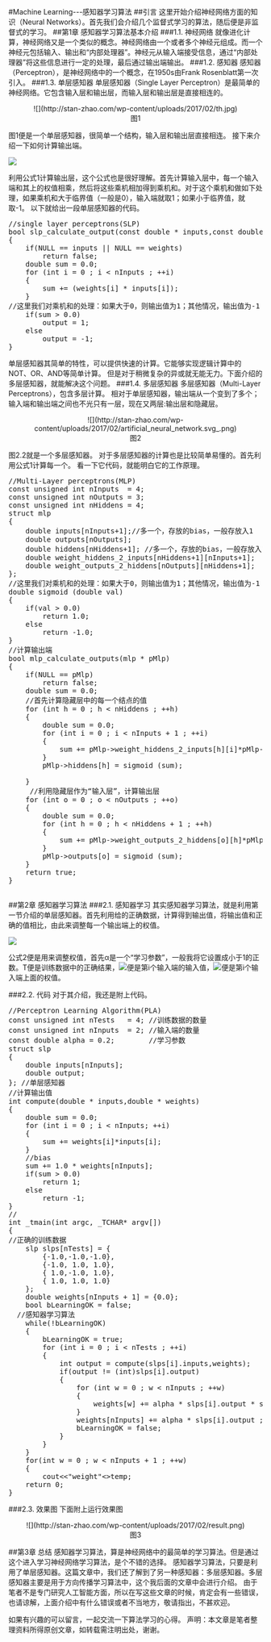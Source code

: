 #Machine Learning---感知器学习算法
##引言
这里开始介绍神经网络方面的知识（Neural Networks）。首先我们会介绍几个监督式学习的算法，随后便是非监督式的学习。
##第1章 感知器学习算法基本介绍
###1.1. 神经网络
就像进化计算，神经网络又是一个类似的概念。神经网络由一个或者多个神经元组成。而一个神经元包括输入、输出和“内部处理器”。神经元从输入端接受信息，通过“内部处理器”将这些信息进行一定的处理，最后通过输出端输出。
###1.2. 感知器
感知器（Perceptron），是神经网络中的一个概念，在1950s由Frank Rosenblatt第一次引入。
###1.3. 单层感知器
单层感知器（Single Layer Perceptron）是最简单的神经网络。它包含输入层和输出层，而输入层和输出层是直接相连的。

<center>![](http://stan-zhao.com/wp-content/uploads/2017/02/th.jpg)</center>
<center>图1</center>

图1便是一个单层感知器，很简单一个结构，输入层和输出层直接相连。
接下来介绍一下如何计算输出端。

![](http://stan-zhao.com/wp-content/uploads/2017/02/formula1-1.png)

利用公式1计算输出层，这个公式也是很好理解。首先计算输入层中，每一个输入端和其上的权值相乘，然后将这些乘机相加得到乘机和。对于这个乘机和做如下处理，如果乘机和大于临界值（一般是0），输入端就取1；如果小于临界值，就取-1。
以下就给出一段单层感知器的代码。
<pre>
//single layer perceptrons(SLP)
bool slp_calculate_output(const double * inputs,const double * weights,int nInputs,int & output)
{
	if(NULL == inputs || NULL == weights)
		return false;
	double sum = 0.0;
	for (int i = 0 ; i < nInputs ; ++i)
	{
		sum += (weights[i] * inputs[i]);
	}
//这里我们对乘机和的处理：如果大于0，则输出值为1；其他情况，输出值为-1
	if(sum > 0.0)
		output = 1;
	else
		output = -1;
}
</pre>

单层感知器其简单的特性，可以提供快速的计算。它能够实现逻辑计算中的NOT、OR、AND等简单计算。
但是对于稍微复杂的异或就无能无力。下面介绍的多层感知器，就能解决这个问题。
###1.4. 多层感知器
多层感知器（Multi-Layer Perceptrons），包含多层计算。
相对于单层感知器，输出端从一个变到了多个；输入端和输出端之间也不光只有一层，现在又两层:输出层和隐藏层。
<center>![](http://stan-zhao.com/wp-content/uploads/2017/02/artificial_neural_network.svg_.png)</center>
<center>图2</center>

图2.2就是一个多层感知器。
对于多层感知器的计算也是比较简单易懂的。首先利用公式1计算每一个。
看一下它代码，就能明白它的工作原理。
<pre>
//Multi-Layer perceptrons(MLP)
const unsigned int nInputs  = 4;
const unsigned int nOutputs = 3;
const unsigned int nHiddens = 4;
struct mlp
{
	double inputs[nInputs+1];//多一个，存放的bias，一般存放入1
	double outputs[nOutputs];
	double hiddens[nHiddens+1]; //多一个，存放的bias，一般存放入1
	double weight_hiddens_2_inputs[nHiddens+1][nInputs+1];
	double weight_outputs_2_hiddens[nOutputs][nHiddens+1];
};
//这里我们对乘机和的处理：如果大于0，则输出值为1；其他情况，输出值为-1
double sigmoid (double val)
{
	if(val > 0.0)
		return 1.0;
	else
		return -1.0;
}
//计算输出端
bool mlp_calculate_outputs(mlp * pMlp)
{
	if(NULL == pMlp)
		return false;
	double sum = 0.0;
    //首先计算隐藏层中的每一个结点的值
	for (int h = 0 ; h < nHiddens ; ++h)
	{
		double sum = 0.0;
		for (int i = 0 ; i < nInputs + 1 ; ++i)
		{
			sum += pMlp->weight_hiddens_2_inputs[h][i]*pMlp->inputs[i];
		}
	    pMlp->hiddens[h] = sigmoid (sum);

	}
     //利用隐藏层作为“输入层”，计算输出层
	for (int o = 0 ; o < nOutputs ; ++o)
	{
		double sum = 0.0;
		for (int h = 0 ; h < nHiddens + 1 ; ++h)
		{
			sum += pMlp->weight_outputs_2_hiddens[o][h]*pMlp->hiddens[h];
		}
		pMlp->outputs[o] = sigmoid (sum);
	}
	return true;
}

</pre>

##第2章 感知器学习算法
###2.1. 感知器学习
其实感知器学习算法，就是利用第一节介绍的单层感知器。首先利用给的正确数据，计算得到输出值，将输出值和正确的值相比，由此来调整每一个输出端上的权值。

![](http://stan-zhao.com/wp-content/uploads/2017/02/formula2-1.png)

公式2便是用来调整权值，首先α是一个“学习参数”，一般我将它设置成小于1的正数。T便是训练数据中的正确结果，![](http://stan-zhao.com/wp-content/uploads/2017/02/input_i.png)便是第i个输入端的输入值，![](http://stan-zhao.com/wp-content/uploads/2017/02/weight_i.png)便是第i个输入端上面的权值。

###2.2. 代码
对于其介绍，我还是附上代码。
<pre>
//Perceptron Learning Algorithm(PLA)
const unsigned int nTests   = 4; //训练数据的数量
const unsigned int nInputs  = 2; //输入端的数量
const double alpha = 0.2;        //学习参数
struct slp
{
	double inputs[nInputs];
	double output;
}; //单层感知器
//计算输出值
int compute(double * inputs,double * weights)
{
	double sum = 0.0;
	for (int i = 0 ; i < nInputs; ++i)
	{
		sum += weights[i]*inputs[i];
	}
	//bias
	sum += 1.0 * weights[nInputs];
	if(sum > 0.0)
		return 1;
	else
		return -1;
}
//
int _tmain(int argc, _TCHAR* argv[])
{
//正确的训练数据
	slp slps[nTests] = {
		{-1.0,-1.0,-1.0},
		{-1.0, 1.0, 1.0},
		{ 1.0,-1.0, 1.0},
		{ 1.0, 1.0, 1.0}
	};
	double weights[nInputs + 1] = {0.0};
	bool bLearningOK = false;
  //感知器学习算法
	while(!bLearningOK)
	{
		bLearningOK = true;
		for (int i = 0 ; i < nTests ; ++i)
		{
			int output = compute(slps[i].inputs,weights);
			if(output != (int)slps[i].output)
			{
				for (int w = 0 ; w < nInputs ; ++w)
				{
					weights[w] += alpha * slps[i].output * slps[i].inputs[w];
				}
				weights[nInputs] += alpha * slps[i].output ;
				bLearningOK = false;
			}
		}
	}
	for(int w = 0 ; w < nInputs + 1 ; ++w)
	{
		cout<<"weight"<<w<<":"<<weights[w] <<endl;
	}
	cout<<"\n";
	for (int i = 0 ;i < nTests ; ++i)
	{
		cout<<"right result：" <<slps[i].output<<"\t";
		cout<<"caculate result:" << compute(slps[i].inputs,weights)<<endl;
	}
	
	//
	char temp ;
	cin>>temp;
	return 0;
}
</pre>

###2.3. 效果图
下面附上运行效果图
<center>![](http://stan-zhao.com/wp-content/uploads/2017/02/result.png)</center>
<center>图3</center>

##第3章 总结
感知器学习算法，算是神经网络中的最简单的学习算法。但是通过这个进入学习神经网络学习算法，是个不错的选择。
感知器学习算法，只要是利用了单层感知器。这篇文章中，我们还了解到了另一种感知器：多层感知器。多层感知器主要是用于方向传播学习算法中，这个我后面的文章中会进行介绍。
由于笔者不是专门研究人工智能方面，所以在写这些文章的时候，肯定会有一些错误，也请谅解，上面介绍中有什么错误或者不当地方，敬请指出，不甚欢迎。

如果有兴趣的可以留言，一起交流一下算法学习的心得。
声明：本文章是笔者整理资料所得原创文章，如转载需注明出处，谢谢。
